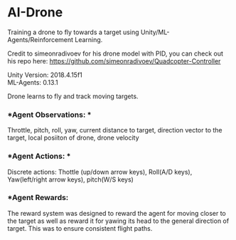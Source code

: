 # AI-Drone
Training a drone to fly towards a target using Unity/ML-Agents/Reinforcement Learning. <br />

Credit to simeonradivoev for his drone model with PID, you can check out his repo here: https://github.com/simeonradivoev/Quadcopter-Controller 

Unity Version: 2018.4.15f1  
ML-Agents: 0.13.1

Drone learns to fly and track moving targets. 

### *Agent Observations: * 
Throttle, pitch, roll, yaw, current distance to target, direction vector to the target, local posiiton of drone, drone velocity

### *Agent Actions: * 
Discrete actions: Thottle (up/down arrow keys), Roll(A/D keys), Yaw(left/right arrow keys), pitch(W/S keys)

### *Agent Rewards: 
The reward system was designed to reward the agent for moving closer to the target as well as reward it for yawing its head to the general direction of target. This was to ensure consistent flight paths. 

